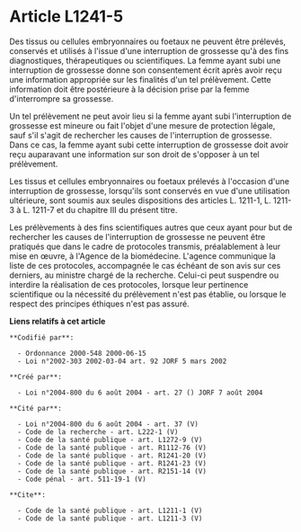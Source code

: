 # Article L1241-5

Des tissus ou cellules embryonnaires ou foetaux ne peuvent être prélevés, conservés et utilisés à l'issue d'une interruption
de grossesse qu'à des fins diagnostiques, thérapeutiques ou scientifiques. La femme ayant subi une interruption de grossesse
donne son consentement écrit après avoir reçu une information appropriée sur les finalités d'un tel prélèvement. Cette
information doit être postérieure à la décision prise par la femme d'interrompre sa grossesse. 

Un tel prélèvement ne peut avoir lieu si la femme ayant subi l'interruption de grossesse est mineure ou fait l'objet d'une
mesure de protection légale, sauf s'il s'agit de rechercher les causes de l'interruption de grossesse. Dans ce cas, la femme
ayant subi cette interruption de grossesse doit avoir reçu auparavant une information sur son droit de s'opposer à un tel
prélèvement. 

Les tissus et cellules embryonnaires ou foetaux prélevés à l'occasion d'une interruption de grossesse, lorsqu'ils sont
conservés en vue d'une utilisation ultérieure, sont soumis aux seules dispositions des articles L. 1211-1, L. 1211-3 à L.
1211-7 et du chapitre III du présent titre. 

Les prélèvements à des fins scientifiques autres que ceux ayant pour but de rechercher les causes de l'interruption de
grossesse ne peuvent être pratiqués que dans le cadre de protocoles transmis, préalablement à leur mise en œuvre, à l'Agence
de la biomédecine. L'agence communique la liste de ces protocoles, accompagnée le cas échéant de son avis sur ces derniers,
au ministre chargé de la recherche. Celui-ci peut suspendre ou interdire la réalisation de ces protocoles, lorsque leur
pertinence scientifique ou la nécessité du prélèvement n'est pas établie, ou lorsque le respect des principes éthiques n'est
pas assuré.

**Liens relatifs à cet article**

	**Codifié par**:

	  - Ordonnance 2000-548 2000-06-15
	  - Loi n°2002-303 2002-03-04 art. 92 JORF 5 mars 2002

	**Créé par**:

	  - Loi n°2004-800 du 6 août 2004 - art. 27 () JORF 7 août 2004

	**Cité par**:

	  - Loi n°2004-800 du 6 août 2004 - art. 37 (V)
	  - Code de la recherche - art. L222-1 (V)
	  - Code de la santé publique - art. L1272-9 (V)
	  - Code de la santé publique - art. R1112-76 (V)
	  - Code de la santé publique - art. R1241-20 (V)
	  - Code de la santé publique - art. R1241-23 (V)
	  - Code de la santé publique - art. R2151-14 (V)
	  - Code pénal - art. 511-19-1 (V)

	**Cite**:

	  - Code de la santé publique - art. L1211-1 (V)
	  - Code de la santé publique - art. L1211-3 (V)
